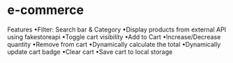 # e-commerce
Features
•Filter: Search bar & Category
•Display products from external API using fakestoreapi
•Toggle cart visibility
•Add to Cart
•Increase/Decrease quantity
•Remove from cart
•Dynamically calculate the total
•Dynamically update cart badge
•Clear cart
•Save cart to local storage

